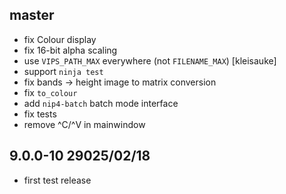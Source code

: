 ## master

- fix Colour display
- fix 16-bit alpha scaling
- use `VIPS_PATH_MAX` everywhere (not `FILENAME_MAX`) [kleisauke]
- support `ninja test`
- fix bands -> height image to matrix conversion
- fix `to_colour`
- add `nip4-batch` batch mode interface
- fix tests
- remove ^C/^V in mainwindow

## 9.0.0-10 29025/02/18

- first test release
